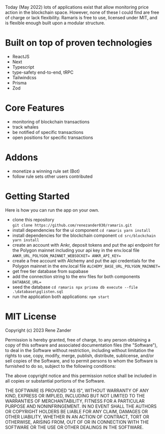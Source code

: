 Today (May 2022) lots of applications exist that allow monitoring price action in the blockchain space. However, none of these I could find are free of charge or lack flexibility. Ramaris is free to use, licensed under MIT, and is flexible enough built upon a modular structure.


# Built on top of proven technologies
- ReactJS
- Next
- Typescript
- type-safety end-to-end, tRPC
- Tailwindcss
- Prisma
- Zod

# Core Features
- monitoring of blockchain transactions
- track whales
- be notified of specific transactions
- open positions for specific transactions

# Addons
- monetize a winning rule set (Bot)
- follow rule sets other users contributed

# Getting Started
Here is how you can run the app on your own.

- clone this repository  
`
git clone https://github.com/renezander030/ramaris.git
`
- install dependencies for the ui component
`
cd ramaris
yarn install
`
- install dependencies for the blockchain component
`
cd src/blockchain
yarn install
`
- create an account with Ankr, deposit tokens and put the api endpoint for the Polygon mainnet including your api key in the env.local file
`
ANKR_URL_POLYGON_MAINNET_WEBSOCKET=
ANKR_API_KEY=
`
- create a free account with Alchemy and put the api credentials for the Polygon mainnet in the env.local file
`
ALCHEMY_BASE_URL_POLYGON_MAINNET=
`
- get free tier database from supabase
- add the connection string to the env files for both components
`
DATABASE_URL=
`
- seed the database
`
cd ramaris
npx prisma db execute --file .\database\pglisten.sql
`
- run the application
both applications:
`
npm start
`


# MIT License
Copyright (c) 2023 Rene Zander

Permission is hereby granted, free of charge, to any person obtaining a copy
of this software and associated documentation files (the "Software"), to deal
in the Software without restriction, including without limitation the rights
to use, copy, modify, merge, publish, distribute, sublicense, and/or sell
copies of the Software, and to permit persons to whom the Software is
furnished to do so, subject to the following conditions:

The above copyright notice and this permission notice shall be included in all
copies or substantial portions of the Software.

THE SOFTWARE IS PROVIDED "AS IS", WITHOUT WARRANTY OF ANY KIND, EXPRESS OR
IMPLIED, INCLUDING BUT NOT LIMITED TO THE WARRANTIES OF MERCHANTABILITY,
FITNESS FOR A PARTICULAR PURPOSE AND NONINFRINGEMENT. IN NO EVENT SHALL THE
AUTHORS OR COPYRIGHT HOLDERS BE LIABLE FOR ANY CLAIM, DAMAGES OR OTHER
LIABILITY, WHETHER IN AN ACTION OF CONTRACT, TORT OR OTHERWISE, ARISING FROM,
OUT OF OR IN CONNECTION WITH THE SOFTWARE OR THE USE OR OTHER DEALINGS IN THE
SOFTWARE.
